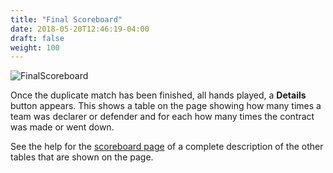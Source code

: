 ```yaml
---
title: "Final Scoreboard"
date: 2018-05-20T12:46:19-04:00
draft: false
weight: 100
---
```


![FinalScoreboard](../images/gen/Duplicate/FinalScoreboard.png)

Once the duplicate match has been finished, all hands played, a **Details** button appears.  This shows a table on the page showing how many times a team was declarer or defender and for each how many times the contract was made or went down.

See the help for the [scoreboard page](scoreboardcomplete.html) of a complete description of the other tables that are shown on the page.
